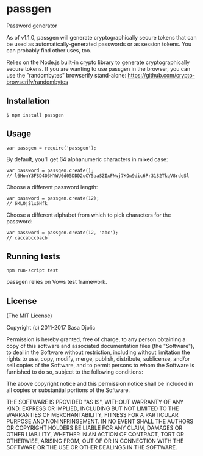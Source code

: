 # passgen

Password generator

As of v1.1.0, passgen will generate cryptographically secure tokens that can be used as automatically-generated passwords or as session tokens. You can probably find other uses, too.

Relies on the Node.js built-in crypto library to generate cryptographically secure tokens. If you are wanting to use passgen in the browser, you can use the "randombytes" browserify stand-alone: https://github.com/crypto-browserify/randombytes

## Installation

	$ npm install passgen

## Usage

	var passgen = require('passgen');

By default, you'll get 64 alphanumeric characters in mixed case:

	var password = passgen.create();
	// l6HonY3FSD4O3HYWU6d05DDD2uCY5aaSZIxFNwj7KOw9dic6Pr31S2TkqV8rdeSl

Choose a different password length:

	var password = passgen.create(12);
	// 6KLOjSlx6Nfk

Choose a different alphabet from which to pick characters for the password:

	var password = passgen.create(12, 'abc');
	// caccabccbacb

## Running tests

	npm run-script test

passgen relies on Vows test framework.

## License

(The MIT License)

Copyright (c) 2011-2017 Sasa Djolic

Permission is hereby granted, free of charge, to any person obtaining a copy of this software and associated documentation files (the "Software"), to deal in the Software without restriction, including without limitation the rights to use, copy, modify, merge, publish, distribute, sublicense, and/or sell copies of the Software, and to permit persons to whom the Software is furnished to do so, subject to the following conditions:

The above copyright notice and this permission notice shall be included in all copies or substantial portions of the Software.

THE SOFTWARE IS PROVIDED "AS IS", WITHOUT WARRANTY OF ANY KIND, EXPRESS OR IMPLIED, INCLUDING BUT NOT LIMITED TO THE WARRANTIES OF MERCHANTABILITY, FITNESS FOR A PARTICULAR PURPOSE AND NONINFRINGEMENT. IN NO EVENT SHALL THE AUTHORS OR COPYRIGHT HOLDERS BE LIABLE FOR ANY CLAIM, DAMAGES OR OTHER LIABILITY, WHETHER IN AN ACTION OF CONTRACT, TORT OR OTHERWISE, ARISING FROM, OUT OF OR IN CONNECTION WITH THE SOFTWARE OR THE USE OR OTHER DEALINGS IN THE SOFTWARE.

